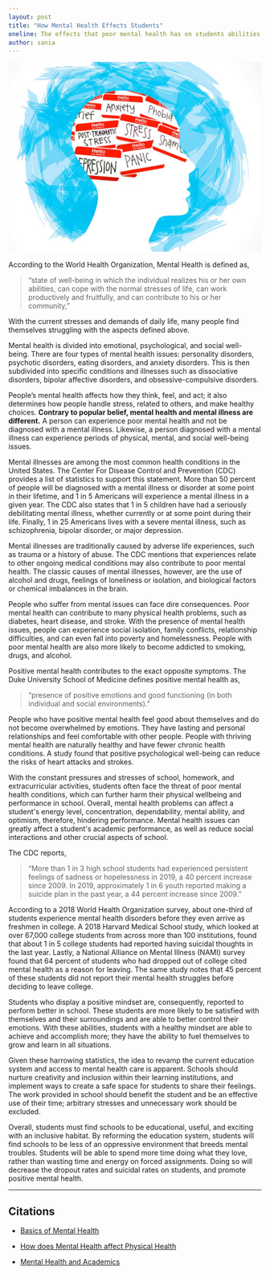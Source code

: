 ```yaml
---
layout: post
title: "How Mental Health Effects Students"
oneline: The effects that poor mental health has on students abilities to interact and engage both socially and educationally.
author: sania
---
```


![Students and Mental Health](/images/blog/students.jpeg)

According to the World Health Organization, Mental Health is defined as,

> “state of well-being in which the individual realizes his or her own abilities, can cope with the normal stresses of life, can work productively and fruitfully, and can contribute to his or her community,”

With the current stresses and demands of daily life, many people find themselves struggling with the aspects defined above.

Mental health is divided into emotional, psychological, and social well-being. There are four types of
mental health issues: personality disorders, psychotic disorders, eating disorders, and
anxiety disorders. This is then subdivided into specific conditions and illnesses such as dissociative
disorders, bipolar affective disorders, and obsessive-compulsive disorders.

People’s mental health affects how they think, feel, and act; it also determines how people handle
stress, related to others, and make healthy choices. **Contrary to popular belief, mental health and mental
illness are different.** A person can experience poor mental health and not be diagnosed with a mental
illness. Likewise, a person diagnosed with a mental illness can experience periods of physical, mental,
and social well-being issues.

Mental illnesses are among the most common health conditions in the United States. The Center For
Disease Control and Prevention (CDC) provides a list of statistics to support this statement. More than 50
percent of people will be diagnosed with a mental illness or disorder at some point in their lifetime, and 1
in 5 Americans will experience a mental illness in a given year. The CDC also states that 1 in 5 children
have had a seriously debilitating mental illness, whether currently or at some point during their life.
Finally, 1 in 25 Americans lives with a severe mental illness, such as schizophrenia, bipolar disorder, or
major depression.

Mental illnesses are traditionally caused by adverse life experiences, such as trauma or a history of abuse.
The CDC mentions that experiences relate to other ongoing medical conditions may also contribute to
poor mental health. The classic causes of mental illnesses, however, are the use of alcohol and drugs,
feelings of loneliness or isolation, and biological factors or chemical imbalances in the brain.

People who suffer from mental issues can face dire consequences. Poor mental health can contribute to
many physical health problems, such as diabetes, heart disease, and stroke. With the presence of mental
health issues, people can experience social isolation, family conflicts, relationship difficulties, and can
even fall into poverty and homelessness. People with poor mental health are also more likely to
become addicted to smoking, drugs, and alcohol.

Positive mental health contributes to the exact opposite symptoms. The Duke University School of Medicine defines positive mental health
as,

> “presence of positive emotions and good functioning (in both individual and social environments).”

People who have positive mental health feel good about themselves and do not become overwhelmed by
emotions. They have lasting and personal relationships and feel comfortable with other people. People
with thriving mental health are naturally healthy and have fewer chronic health conditions. A study found
that positive psychological well-being can reduce the risks of heart attacks and strokes.

With the constant pressures and stresses of school, homework, and extracurricular activities, students
often face the threat of poor mental health conditions, which can further harm their physical wellbeing
and performance in school. Overall, mental health problems can affect a student's energy level,
concentration, dependability, mental ability, and optimism, therefore, hindering performance. Mental health issues
can greatly affect a student's academic performance, as well as reduce social interactions and other crucial
aspects of school.

The CDC reports,

> “More than 1 in 3 high school students had experienced persistent feelings of sadness or hopelessness in 2019, a 40 percent increase since 2009. In 2019, approximately 1 in 6 youth reported making a suicide plan in the past year, a 44 percent increase since 2009.”

According to a 2018 World Health Organization survey, about one-third of students experience mental
health disorders before they even arrive as freshmen in college. A 2018 Harvard Medical School study,
which looked at over 67,000 college students from across more than 100 institutions, found that about 1 in
5 college students had reported having suicidal thoughts in the last year. Lastly, a National Alliance on
Mental Illness (NAMI) survey found that 64 percent of students who had dropped out of college cited
mental health as a reason for leaving. The same study notes that 45 percent of these students did not
report their mental health struggles before deciding to leave college.

Students who display a positive mindset are, consequently, reported to perform better in school. These
students are more likely to be satisfied with themselves and their surroundings and are able to better
control their emotions. With these abilities, students with a healthy mindset are able to achieve and
accomplish more; they have the ability to fuel themselves to grow and learn in all situations.

Given these harrowing statistics, the idea to revamp the current education system and access to mental
health care is apparent. Schools should nurture creativity and inclusion within their learning institutions,
and implement ways to create a safe space for students to share their feelings. The work provided in
school should benefit the student and be an effective use of their time; arbitrary stresses and unnecessary
work should be excluded.

Overall, students must find schools to be educational, useful, and exciting with an inclusive habitat. By
reforming the education system, students will find schools to be less of an oppressive environment that
breeds mental troubles. Students will be able to spend more time doing what they love, rather than
wasting time and energy on forced assignments. Doing so will decrease the dropout rates and suicidal
rates on students, and promote positive mental health.

---

## Citations

- [Basics of Mental Health](https://www.cdc.gov/mentalhealth/learn/index.htm)

- [How does Mental Health affect Physical Health](https://www.webmd.com/mental-health/how-does-mental-health-affect-physical-health)

- [Mental Health and Academics](https://www.intechopen.com/chapters/74883)
